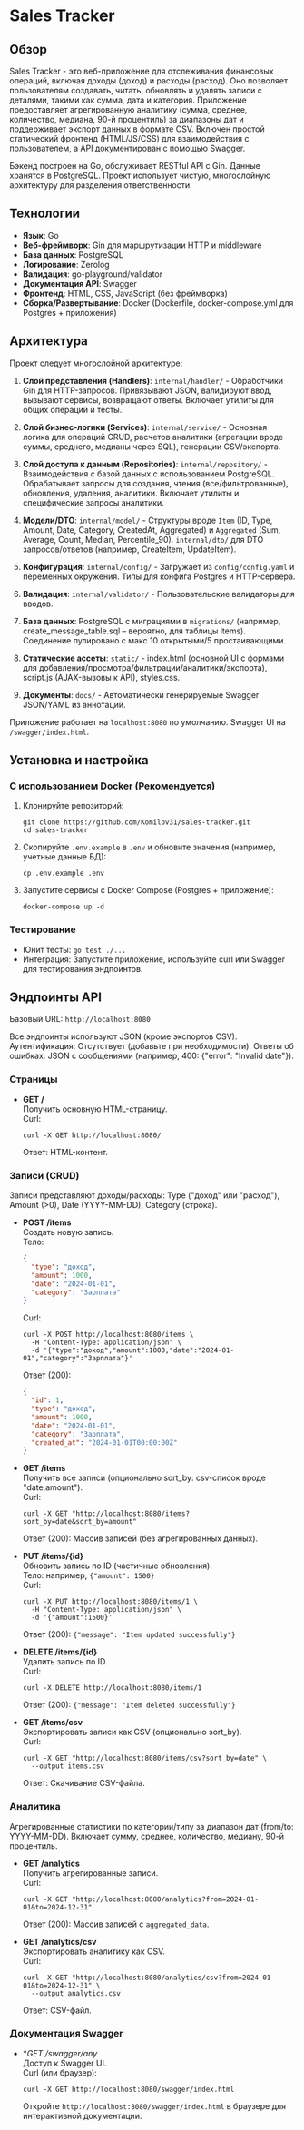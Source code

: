 # Sales Tracker

## Обзор

Sales Tracker - это веб-приложение для отслеживания финансовых операций, включая доходы (доход) и расходы (расход). Оно позволяет пользователям создавать, читать, обновлять и удалять записи с деталями, такими как сумма, дата и категория. Приложение предоставляет агрегированную аналитику (сумма, среднее, количество, медиана, 90-й процентиль) за диапазоны дат и поддерживает экспорт данных в формате CSV. Включен простой статический фронтенд (HTML/JS/CSS) для взаимодействия с пользователем, а API документирован с помощью Swagger.

Бэкенд построен на Go, обслуживает RESTful API с Gin. Данные хранятся в PostgreSQL. Проект использует чистую, многослойную архитектуру для разделения ответственности.

## Технологии

- **Язык**: Go
- **Веб-фреймворк**: Gin  для маршрутизации HTTP и middleware
- **База данных**: PostgreSQL
- **Логирование**: Zerolog
- **Валидация**: go-playground/validator
- **Документация API**: Swagger
- **Фронтенд**: HTML, CSS, JavaScript (без фреймворка)
- **Сборка/Развертывание**: Docker (Dockerfile, docker-compose.yml для Postgres + приложения)

## Архитектура

Проект следует многослойной архитектуре:

1. **Слой представления (Handlers)**: `internal/handler/` - Обработчики Gin для HTTP-запросов. Привязывают JSON, валидируют ввод, вызывают сервисы, возвращают ответы. Включает утилиты для общих операций и тесты.

2. **Слой бизнес-логики (Services)**: `internal/service/` - Основная логика для операций CRUD, расчетов аналитики (агрегации вроде суммы, среднего, медианы через SQL), генерации CSV/экспорта.

3. **Слой доступа к данным (Repositories)**: `internal/repository/` - Взаимодействия с базой данных с использованием PostgreSQL. Обрабатывает запросы для создания, чтения (все/фильтрованные), обновления, удаления, аналитики. Включает утилиты и специфические запросы аналитики.

4. **Модели/DTO**: 
`internal/model/` - Структуры вроде `Item` (ID, Type, Amount, Date, Category, CreatedAt, Aggregated) и `Aggregated` (Sum, Average, Count, Median, Percentile_90). 
`internal/dto/` для DTO запросов/ответов (например, CreateItem, UpdateItem).

5. **Конфигурация**: `internal/config/` - Загружает из `config/config.yaml` и переменных окружения. Типы для конфига Postgres и HTTP-сервера.

6. **Валидация**: `internal/validator/` - Пользовательские валидаторы для вводов.

7. **База данных**: PostgreSQL с миграциями в `migrations/` (например, create_message_table.sql – вероятно, для таблицы items). Соединение пулировано с макс 10 открытыми/5 простаивающими.

8. **Статические ассеты**: `static/` - index.html (основной UI с формами для добавления/просмотра/фильтрации/аналитики/экспорта), script.js (AJAX-вызовы к API), styles.css.

9. **Документы**: `docs/` - Автоматически генерируемые Swagger JSON/YAML из аннотаций.

Приложение работает на `localhost:8080` по умолчанию. Swagger UI на `/swagger/index.html`.

## Установка и настройка

### С использованием Docker (Рекомендуется)
1. Клонируйте репозиторий:
   ```
   git clone https://github.com/Komilov31/sales-tracker.git
   cd sales-tracker
   ```

2. Скопируйте `.env.example` в `.env` и обновите значения (например, учетные данные БД):
   ```
   cp .env.example .env
   ```

3. Запустите сервисы с Docker Compose (Postgres + приложение):
   ```
   docker-compose up -d
   ```


### Тестирование
- Юнит тесты: `go test ./...`
- Интеграция: Запустите приложение, используйте curl или Swagger для тестирования эндпоинтов.

## Эндпоинты API

Базовый URL: `http://localhost:8080`

Все эндпоинты используют JSON (кроме экспортов CSV). Аутентификация: Отсутствует (добавьте при необходимости). Ответы об ошибках: JSON с сообщениями (например, 400: {"error": "Invalid date"}).

### Страницы
- **GET /**  
  Получить основную HTML-страницу.  
  Curl:  
  ```
  curl -X GET http://localhost:8080/
  ```  
  Ответ: HTML-контент.

### Записи (CRUD)
Записи представляют доходы/расходы: Type ("доход" или "расход"), Amount (>0), Date (YYYY-MM-DD), Category (строка).

- **POST /items**  
  Создать новую запись.  
  Тело:  
  ```json
  {
    "type": "доход",
    "amount": 1000,
    "date": "2024-01-01",
    "category": "Зарплата"
  }
  ```  
  Curl:  
  ```
  curl -X POST http://localhost:8080/items \
    -H "Content-Type: application/json" \
    -d '{"type":"доход","amount":1000,"date":"2024-01-01","category":"Зарплата"}'
  ```  
  Ответ (200):  
  ```json
  {
    "id": 1,
    "type": "доход",
    "amount": 1000,
    "date": "2024-01-01",
    "category": "Зарплата",
    "created_at": "2024-01-01T00:00:00Z"
  }
  ```

- **GET /items**  
  Получить все записи (опционально sort_by: csv-список вроде "date,amount").  
  Curl:  
  ```
  curl -X GET "http://localhost:8080/items?sort_by=date&sort_by=amount"
  ```  
  Ответ (200): Массив записей (без агрегированных данных).

- **PUT /items/{id}**  
  Обновить запись по ID (частичные обновления).  
  Тело: например, `{"amount": 1500}`  
  Curl:  
  ```
  curl -X PUT http://localhost:8080/items/1 \
    -H "Content-Type: application/json" \
    -d '{"amount":1500}'
  ```  
  Ответ (200): `{"message": "Item updated successfully"}`

- **DELETE /items/{id}**  
  Удалить запись по ID.  
  Curl:  
  ```
  curl -X DELETE http://localhost:8080/items/1
  ```  
  Ответ (200): `{"message": "Item deleted successfully"}`

- **GET /items/csv**  
  Экспортировать записи как CSV (опционально sort_by).  
  Curl:  
  ```
  curl -X GET "http://localhost:8080/items/csv?sort_by=date" \
    --output items.csv
  ```  
  Ответ: Скачивание CSV-файла.

### Аналитика
Агрегированные статистики по категории/типу за диапазон дат (from/to: YYYY-MM-DD). Включает сумму, среднее, количество, медиану, 90-й процентиль.

- **GET /analytics**  
  Получить агрегированные записи.  
  Curl:  
  ```
  curl -X GET "http://localhost:8080/analytics?from=2024-01-01&to=2024-12-31"
  ```  
  Ответ (200): Массив записей с `aggregated_data`.

- **GET /analytics/csv**  
  Экспортировать аналитику как CSV.  
  Curl:  
  ```
  curl -X GET "http://localhost:8080/analytics/csv?from=2024-01-01&to=2024-12-31" \
    --output analytics.csv
  ```  
  Ответ: CSV-файл.

### Документация Swagger
- **GET /swagger/*any**  
  Доступ к Swagger UI.  
  Curl (или браузер):  
  ```
  curl -X GET http://localhost:8080/swagger/index.html
  ```  
  Откройте `http://localhost:8080/swagger/index.html` в браузере для интерактивной документации.


